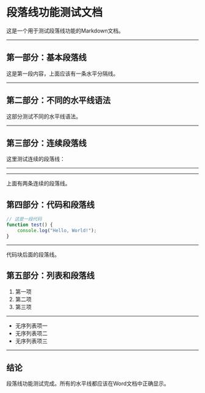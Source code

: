 # 段落线功能测试文档

这是一个用于测试段落线功能的Markdown文档。

---

## 第一部分：基本段落线

这是第一段内容，上面应该有一条水平分隔线。

***

## 第二部分：不同的水平线语法

这部分测试不同的水平线语法。

___

## 第三部分：连续段落线

这里测试连续的段落线：

---

---

上面有两条连续的段落线。

## 第四部分：代码和段落线

```javascript
// 这是一段代码
function test() {
    console.log("Hello, World!");
}
```

---

代码块后面的段落线。

## 第五部分：列表和段落线

1. 第一项
2. 第二项
3. 第三项

---

- 无序列表项一
- 无序列表项二
- 无序列表项三

***

## 结论

段落线功能测试完成。所有的水平线都应该在Word文档中正确显示。 